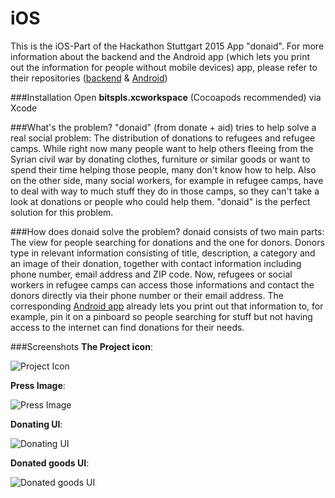 # iOS
This is the iOS-Part of the Hackathon Stuttgart 2015 App "donaid". For more information about the backend and the Android app (which lets you print out the information for people without mobile devices) app, please refer to their repositories ([backend](https://github.com/HStg2015/backend) & [Android](https://github.com/HStg2015/Android))

###Installation
Open **bitspls.xcworkspace** (Cocoapods recommended) via Xcode

###What's the problem?
"donaid" (from donate + aid) tries to help solve a real social problem: The distribution of donations to refugees and refugee camps. While right now many people want to help others fleeing from the Syrian civil war by donating clothes, furniture or similar goods or want to spend their time helping those people, many don't know how to help. Also on the other side, many social workers, for example in refugee camps, have to deal with way to much stuff they do in those camps, so they can't take a look at donations or people who could help them. "donaid" is the perfect solution for this problem.

###How does donaid solve the problem?
donaid consists of two main parts: The view for people searching for donations and the one for donors. Donors type in relevant information consisting of title, description, a category and an image of their donation, together with contact information including phone number, email address and ZIP code. Now, refugees or social workers in refugee camps can access those informations and contact the donors directly via their phone number or their email address. The corresponding [Android app](https://github.com/HStg2015/Android) already lets you print out that information to, for example, pin it on a pinboard so people searching for stuff but not having access to the internet can find donations for their needs.

###Screenshots
**The Project icon**:

![Project Icon](https://raw.github.com/HStg2015/iOS/master/ProjectIcon.png "Project Icon")

**Press Image**:

![Press Image](https://raw.github.com/HStg2015/iOS/master/Image1.png "Press Image")

**Donating UI**:

![Donating UI](https://raw.github.com/HStg2015/iOS/master/Image3.png "Donating UI")

**Donated goods UI**:

![Donated goods UI](https://raw.github.com/HStg2015/iOS/master/Image2.png "Donated goods UI")
